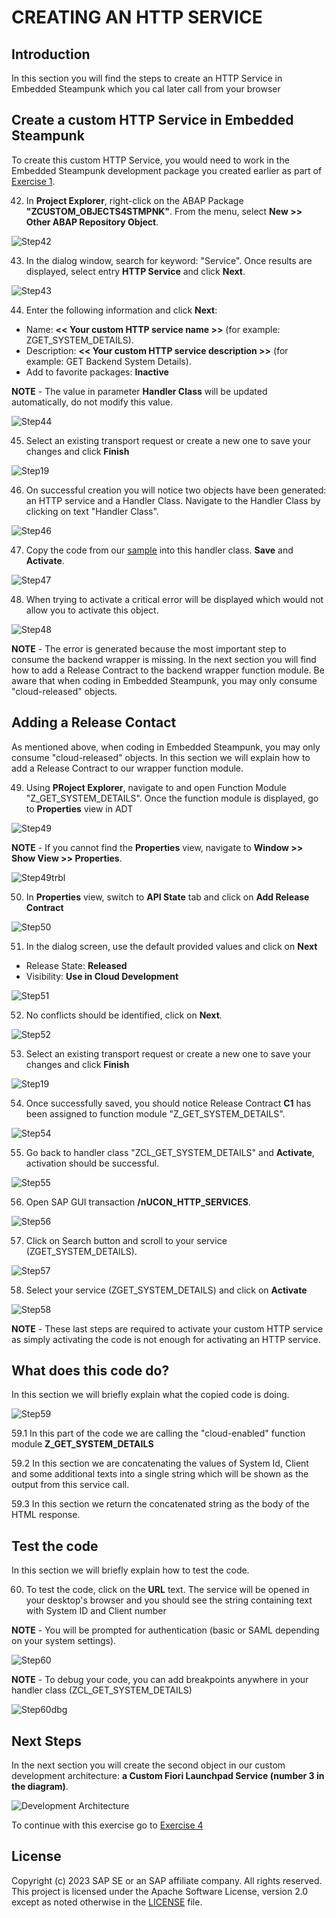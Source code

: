 <!--
SPDX-FileCopyrightText: 2023 Jorge Baltazar <jorge.baltazar@sap.com>

SPDX-License-Identifier: Apache-2.0
-->

# CREATING AN HTTP SERVICE

## Introduction
In this section you will find the steps to create an HTTP Service in Embedded Steampunk which you cal later call from your browser

## Create a custom HTTP Service in Embedded Steampunk
To create this custom HTTP Service, you would need to work in the Embedded Steampunk development package you created earlier as part of [Exercise 1](../ex_1#create-a-custom-development-package-for-your-embedded-steampunk-custom-developments).

42. In **Project Explorer**, right-click on the ABAP Package **"ZCUSTOM_OBJECTS4STMPNK"**. From the menu, select **New >> Other ABAP Repository Object**.

  ![Step42](images/step42.png)

43. In the dialog window, search for keyword: "Service". Once results are displayed, select entry **HTTP Service** and click **Next**.

  ![Step43](images/step43.png)

44. Enter the following information and click **Next**:
  * Name: **<< Your custom HTTP service name >>** (for example: ZGET_SYSTEM_DETAILS).
  * Description: **<< Your custom HTTP service  description >>** (for example: GET Backend System Details).
  * Add to favorite packages: **Inactive**

  **NOTE** - The value in parameter **Handler Class** will be updated automatically, do not modify this value.

  ![Step44](images/step44.png)

45. Select an existing transport request or create a new one to save your changes and click **Finish**

  ![Step19](images/step19.png)

46. On successful creation you will notice two objects have been generated: an HTTP service and a Handler Class. Navigate to the Handler Class by clicking on text "Handler Class".

  ![Step46](images/step46.png)

47. Copy the code from our [sample](sources/ZCL_GET_SYSTEM_DETAILS.abap) into this handler class. **Save** and **Activate**.

  ![Step47](images/step47.png)

48. When trying to activate a critical error will be displayed which would not allow you to activate this object.

  ![Step48](images/step48.png)

  **NOTE** - The error is generated because the most important step to consume the backend wrapper is missing. In the next section you will find how to add a Release Contract to the backend wrapper function module. Be aware that when coding in Embedded Steampunk, you may only consume "cloud-released" objects.

## Adding a Release Contact
As mentioned above, when coding in Embedded Steampunk, you may only consume "cloud-released" objects. In this section we will explain how to add a Release Contract to our wrapper function module.

49. Using **PRoject Explorer**, navigate to and open Function Module "Z_GET_SYSTEM_DETAILS". Once the function module is displayed, go to **Properties** view in ADT

  ![Step49](images/step49.png)

  **NOTE** - If you cannot find the **Properties** view, navigate to **Window >> Show View >> Properties**.

  ![Step49trbl](images/step49trbl.png)

50. In **Properties** view, switch to **API State** tab and click on **Add Release Contract**

  ![Step50](images/step50.png)

51. In the dialog screen, use the default provided values and click on **Next**
  * Release State: **Released**
  * Visibility: **Use in Cloud Development**

  ![Step51](images/step51.png)

52. No conflicts should be identified, click on **Next**.

  ![Step52](images/step52.png)

53. Select an existing transport request or create a new one to save your changes and click **Finish**

  ![Step19](images/step19.png)

54. Once successfully saved, you should notice Release Contract **C1** has been assigned to function module "Z_GET_SYSTEM_DETAILS".

  ![Step54](images/step54.png)

55. Go back to handler class "ZCL_GET_SYSTEM_DETAILS" and **Activate**, activation should be successful.

  ![Step55](images/step55.png)

56. Open SAP GUI transaction **/nUCON_HTTP_SERVICES**.

  ![Step56](images/step56.png)

57. Click on Search button and scroll to your service (ZGET_SYSTEM_DETAILS).

  ![Step57](images/step57.png)

58. Select your service (ZGET_SYSTEM_DETAILS) and click on **Activate**

  ![Step58](images/step58.png)

  **NOTE** - These last steps are required to activate your custom HTTP service as simply activating the code is not enough for activating an HTTP service.

## What does this code do?
In this section we will briefly explain what the copied code is doing.

  ![Step59](images/step59.png)

59.1 In this part of the code we are calling the "cloud-enabled" function module **Z_GET_SYSTEM_DETAILS**

59.2 In this section we are concatenating the values of System Id, Client and some additional texts into a single string which will be shown as the output from this service call.

59.3 In this section we return the concatenated string as the body of the HTML response.

## Test the code
In this section we will briefly explain how to test the code.

60. To test the code, click on the **URL** text. The service will be opened in your desktop's browser and you should see the string containing text with System ID and Client number

  **NOTE** - You will be prompted for authentication (basic or SAML depending on your system settings).

  ![Step60](images/step60.png)

  **NOTE** - To debug your code, you can add breakpoints anywhere in your handler class (ZCL_GET_SYSTEM_DETAILS)

  ![Step60dbg](images/step60dbg.png)

## Next Steps
In the next section you will create the second object in our custom development architecture: **a Custom Fiori Launchpad Service (number 3 in the diagram)**.

  ![Development Architecture](images/dev_arch.png)

To continue with this exercise go to [Exercise 4](../ex_4)

## License
Copyright (c) 2023 SAP SE or an SAP affiliate company. All rights reserved. This project is licensed under the Apache Software License, version 2.0 except as noted otherwise in the [LICENSE](../../LICENSES/Apache-2.0.txt) file.
